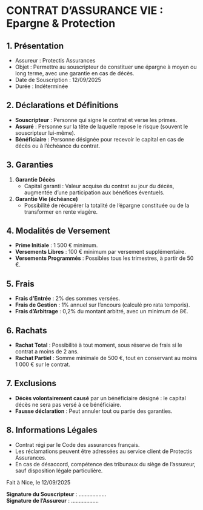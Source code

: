 # CONTRAT D’ASSURANCE VIE : Epargne & Protection

## 1. Présentation

- Assureur : Protectis Assurances
- Objet : Permettre au souscripteur de constituer une épargne à moyen ou long terme, avec une garantie en cas de décès.
- Date de Souscription : 12/09/2025
- Durée : Indéterminée

## 2. Déclarations et Définitions

- **Souscripteur** : Personne qui signe le contrat et verse les primes.
- **Assuré** : Personne sur la tête de laquelle repose le risque (souvent le souscripteur lui-même).
- **Bénéficiaire** : Personne désignée pour recevoir le capital en cas de décès ou à l’échéance du contrat.

## 3. Garanties

1. **Garantie Décès**  
   - Capital garanti : Valeur acquise du contrat au jour du décès, augmentée d’une participation aux bénéfices éventuels.
2. **Garantie Vie (échéance)**  
   - Possibilité de récupérer la totalité de l’épargne constituée ou de la transformer en rente viagère.

## 4. Modalités de Versement

- **Prime Initiale** : 1 500 € minimum.  
- **Versements Libres** : 100 € minimum par versement supplémentaire.  
- **Versements Programmés** : Possibles tous les trimestres, à partir de 50 €.

## 5. Frais

- **Frais d’Entrée** : 2% des sommes versées.
- **Frais de Gestion** : 1% annuel sur l’encours (calculé pro rata temporis).
- **Frais d’Arbitrage** : 0,2% du montant arbitré, avec un minimum de 8€.

## 6. Rachats

- **Rachat Total** : Possibilité à tout moment, sous réserve de frais si le contrat a moins de 2 ans.
- **Rachat Partiel** : Somme minimale de 500 €, tout en conservant au moins 1 000 € sur le contrat.

## 7. Exclusions

- **Décès volontairement causé** par un bénéficiaire désigné : le capital décès ne sera pas versé à ce bénéficiaire.
- **Fausse déclaration** : Peut annuler tout ou partie des garanties.

## 8. Informations Légales

- Contrat régi par le Code des assurances français.
- Les réclamations peuvent être adressées au service client de Protectis Assurances.
- En cas de désaccord, compétence des tribunaux du siège de l’assureur, sauf disposition légale particulière.

Fait à Nice, le 12/09/2025

**Signature du Souscripteur** : ………………  
**Signature de l’Assureur** : ………………
